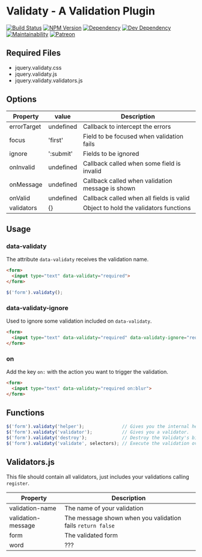 # Validaty - A Validation Plugin

[![Build Status](https://travis-ci.org/wbotelhos/validaty.svg)](https://travis-ci.org/wbotelhos/validaty)
[![NPM Version](https://badge.fury.io/js/validaty-js.svg)](https://badge.fury.io/js/validaty-js)
[![Dependency](https://david-dm.org/wbotelhos/validaty.svg)](https://david-dm.org/wbotelhos/validaty)
[![Dev Dependency](https://david-dm.org/wbotelhos/validaty/dev-status.svg)](https://david-dm.org/wbotelhos/validaty#info=devDependencies)
[![Maintainability](https://api.codeclimate.com/v1/badges/2df5d0746211fc302b92/maintainability)](https://codeclimate.com/github/wbotelhos/validaty/maintainability)
[![Patreon](https://img.shields.io/badge/donate-%3C3-brightgreen.svg)](https://www.patreon.com/wbotelhos)

## Required Files

+ jquery.validaty.css
+ jquery.validaty.js
+ jquery.validaty.validators.js

## Options

|Property   |value    |Description                                      |
|-----------|---------|-------------------------------------------------|
|errorTarget|undefined|Callback to intercept the errors                 |
|focus      |'first'  |Field to be focused when validation fails        |
|ignore     |':submit'|Fields to be ignored                             |
|onInvalid  |undefined|Callback called when some field is invalid       |
|onMessage  |undefined|Callback called when validation message is shown |
|onValid    |undefined|Callback called when all fields is valid         |
|validators |{}       |Object to hold the validators functions          |

## Usage

### data-validaty

The attribute `data-validaty` receives the validation name.

```html
<form>
  <input type="text" data-validaty="required">
</form>
```

```js
$('form').validaty();
```

### data-validaty-ignore

Used to ignore some validation included on `data-validaty`.

```html
<form>
  <input type="text" data-validaty="required" data-validaty-ignore="required">
</form>
```

### on

Add the key `on:` with the action you want to trigger the validation.

```html
<form>
  <input type="text" data-validaty="required on:blur">
</form>
```

## Functions

```js
$('form').validaty('helper');              // Gives you the internal helpers.
$('form').validaty('validator');           // Gives you a validator.
$('form').validaty('destroy');             // Destroy the Validaty's bind.
$('form').validaty('validate', selectors); // Execute the validation over the form or the given selectors.
```

## Validators.js

This file should contain all validators, just includes your validations calling `register`.

|Property          |Description                                                      |
|------------------|-----------------------------------------------------------------|
|validation-name   |The name of your validation                                      |
|validation-message|The message shown when you validation fails `return false`       |
|form              |The validated form                                               |
|word              |???                                                              |
